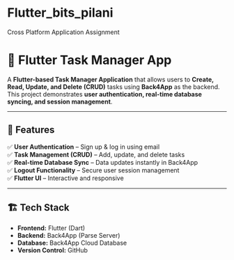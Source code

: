 # Flutter_bits_pilani
Cross Platform Application Assignment

# 📝 Flutter Task Manager App

A **Flutter-based Task Manager Application** that allows users to **Create, Read, Update, and Delete (CRUD)** tasks using **Back4App** as the backend. This project demonstrates **user authentication, real-time database syncing, and session management**.

---

## 🚀 Features
✅ **User Authentication** – Sign up & log in using email  
✅ **Task Management (CRUD)** – Add, update, and delete tasks  
✅ **Real-time Database Sync** – Data updates instantly in Back4App  
✅ **Logout Functionality** – Secure user session management  
✅ **Flutter UI** – Interactive and responsive  

---

## 🏗️ Tech Stack
- **Frontend:** Flutter (Dart)  
- **Backend:** Back4App (Parse Server)  
- **Database:** Back4App Cloud Database  
- **Version Control:** GitHub  


